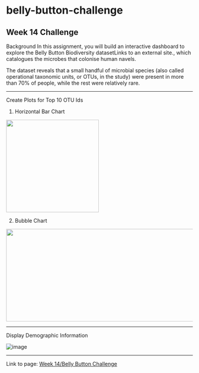 # belly-button-challenge
Week 14 Challenge
----------------------------------------------

Background
In this assignment, you will build an interactive dashboard to explore the Belly Button Biodiversity datasetLinks to an external site., which catalogues the microbes that colonise human navels.

The dataset reveals that a small handful of microbial species (also called operational taxonomic units, or OTUs, in the study) were present in more than 70% of people, while the rest were relatively rare.

---------------------------------------------

Create Plots for Top 10 OTU Ids

1. Horizontal Bar Chart

<img src ="https://user-images.githubusercontent.com/117326039/223883310-218d477d-a9e2-4321-a2af-8e025b9d1359.png" width="250" height="250">

2. Bubble Chart

<img src = https://user-images.githubusercontent.com/117326039/223883575-f817e183-f816-4f23-bbdc-4b8ac938f7de.png width="750" height="250">



--------------------------------------------

Display Demographic Information

![image](https://user-images.githubusercontent.com/117326039/223883669-913e2b07-e92c-4208-af46-56485a88dec8.png)

--------------------------------------------

Link to page: [Week 14/Belly Button Challenge](https://dmnq-dc.github.io/belly-button-challenge/)
